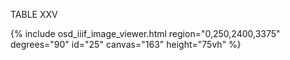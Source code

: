 TABLE XXV

{% include osd_iiif_image_viewer.html region="0,250,2400,3375" degrees="90" id="25" canvas="163" height="75vh" %}